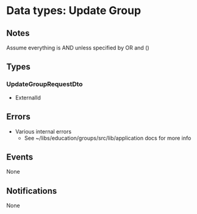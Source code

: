 # Data types: Update Group

## Notes

Assume everything is AND unless specified by OR and ()

## Types

### UpdateGroupRequestDto

- ExternalId

## Errors

- Various internal errors
  - See ~/libs/education/groups/src/lib/application docs for more info

## Events

None

## Notifications

None
